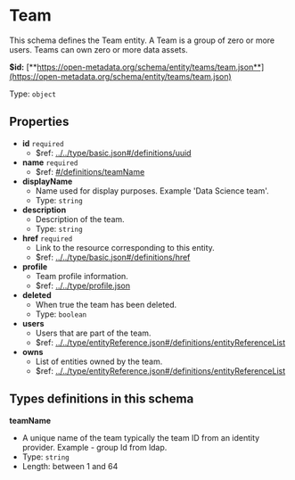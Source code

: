 # Team

This schema defines the Team entity. A Team is a group of zero or more users. Teams can own zero or more data assets.

**$id:** [**https://open-metadata.org/schema/entity/teams/team.json**](https://open-metadata.org/schema/entity/teams/team.json)

Type: `object`

## Properties

* **id** `required`
  * $ref: [../../type/basic.json\#/definitions/uuid](team.md#....typebasic.jsondefinitionsuuid)
* **name** `required`
  * $ref: [\#/definitions/teamName](team.md#/definitions/teamName)
* **displayName**
  * Name used for display purposes. Example 'Data Science team'.
  * Type: `string`
* **description**
  * Description of the team.
  * Type: `string`
* **href** `required`
  * Link to the resource corresponding to this entity.
  * $ref: [../../type/basic.json\#/definitions/href](team.md#....typebasic.jsondefinitionshref)
* **profile**
  * Team profile information.
  * $ref: [../../type/profile.json](team.md#....typeprofile.json)
* **deleted**
  * When true the team has been deleted.
  * Type: `boolean`
* **users**
  * Users that are part of the team.
  * $ref: [../../type/entityReference.json\#/definitions/entityReferenceList](team.md#....typeentityreference.jsondefinitionsentityreferencelist)
* **owns**
  * List of entities owned by the team.
  * $ref: [../../type/entityReference.json\#/definitions/entityReferenceList](team.md#....typeentityreference.jsondefinitionsentityreferencelist)

## Types definitions in this schema

**teamName**

* A unique name of the team typically the team ID from an identity provider. Example - group Id from ldap.
* Type: `string`
* Length: between 1 and 64

